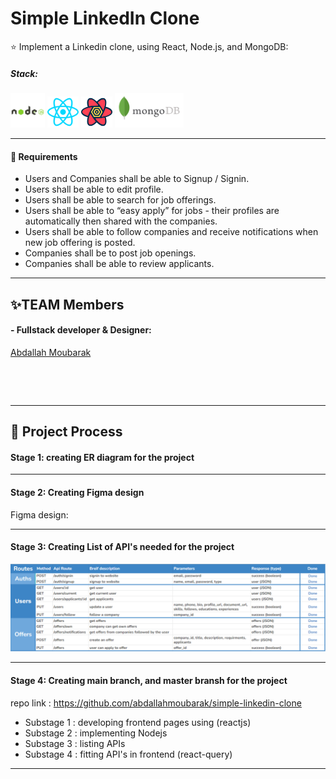 # Simple LinkedIn Clone
⭐ Implement a Linkedin clone, using React, Node.js, and MongoDB:


##### Stack:

<p align='left'>
<img src='./src/nodejs.svg' height='55' alt=''>
<img src='./src/react.svg' width='50' alt=''>
<img src='./src/react-query.svg' height='50' alt=''>
<img src='./src/mongodb.svg' height='55' alt=''>
</p>


---

#### 🎯 Requirements

- Users and Companies shall be able to Signup / Signin.
- Users shall be able to edit profile.
- Users shall be able to search for job offerings.
- Users shall be able to “easy apply” for jobs - their profiles are automatically then shared with the companies.
- Users shall be able to follow companies and receive notifications when new job offering is posted.
- Companies shall be to post job openings.
- Companies shall be able to review applicants.


---


## ✨TEAM Members

#### - Fullstack developer & Designer:

<a href='https://github.com/abdallahmoubarak'>Abdallah Moubarak<p><img width='150' src="https://avatars.githubusercontent.com/u/112470831?v=4" alt='' /></p></a>

<img align="center" src="https://github-readme-stats.vercel.app/api?username=abdallahmoubarak&show_icons=true&locale=en" alt="" />

---

## 🎯 Project Process

#### Stage 1: creating ER diagram for the project

---

#### Stage 2: Creating Figma design

Figma design:


---

#### Stage 3: Creating List of API's needed for the project

<img src='./src/apis.png' alt='edu'>

---

#### Stage 4: Creating main branch, and master bransh for the project

repo link : https://github.com/abdallahmoubarak/simple-linkedin-clone

- Substage 1 : developing frontend pages using (reactjs)
- Substage 2 : implementing Nodejs
- Substage 3 : listing APIs
- Substage 4 : fitting API's in frontend (react-query)


---

